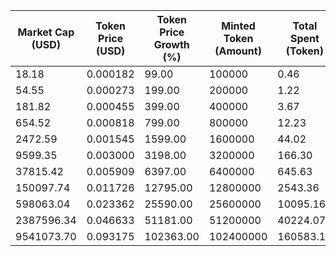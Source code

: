 | Market Cap (USD) | Token Price (USD) | Token Price Growth (%) | Minted Token (Amount) | Total Spent (Token) | Author Revenue (USD) | Platform Mint Fee (USD) |
|------------------|-------------------|------------------------|-----------------------|--------------------|-------------------------|-------------------------|
| 18.18 | 0.000182 | 99.00 | 100000 | 0.46 | 0.41 | 0.04 |
| 54.55 | 0.000273 | 199.00 | 200000 | 1.22 | 1.09 | 0.11 |
| 181.82 | 0.000455 | 399.00 | 400000 | 3.67 | 3.27 | 0.33 |
| 654.52 | 0.000818 | 799.00 | 800000 | 12.23 | 10.91 | 1.09 |
| 2472.59 | 0.001545 | 1599.00 | 1600000 | 44.02 | 39.27 | 3.93 |
| 9599.35 | 0.003000 | 3198.00 | 3200000 | 166.30 | 148.36 | 14.84 |
| 37815.42 | 0.005909 | 6397.00 | 6400000 | 645.63 | 575.96 | 57.60 |
| 150097.74 | 0.011726 | 12795.00 | 12800000 | 2543.36 | 2268.93 | 226.89 |
| 598063.04 | 0.023362 | 25590.00 | 25600000 | 10095.16 | 9005.86 | 900.59 |
| 2387596.34 | 0.046633 | 51181.00 | 51200000 | 40224.07 | 35883.78 | 3588.38 |
| 9541073.70 | 0.093175 | 102363.00 | 102400000 | 160583.14 | 143255.78 | 14325.58 |
